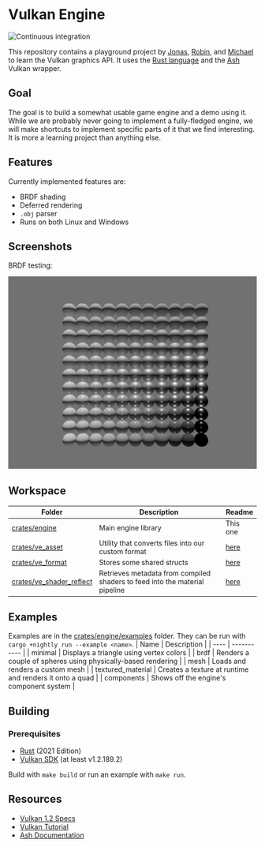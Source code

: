 # Vulkan Engine

![Continuous integration](https://github.com/michidk/vulkan-renderer/workflows/Continuous%20Integration/badge.svg)

This repository contains a playground project by [Jonas](https://github.com/Shemnei), [Robin](https://github.com/Rob2309), and [Michael](https://github.com/michidk) to learn the Vulkan graphics API. It uses the [Rust language](https://www.rust-lang.org/) and the [Ash](https://github.com/MaikKlein/ash) Vulkan wrapper.

## Goal

The goal is to build a somewhat usable game engine and a demo using it. While we are probably never going to implement a fully-fledged engine, we will make shortcuts to implement specific parts of it that we find interesting. It is more a learning project than anything else.

## Features

Currently implemented features are:
- BRDF shading
- Deferred rendering
- `.obj` parser
- Runs on both Linux and Windows

## Screenshots

BRDF testing:

![brdf testing](./.github/images/examples/brdf.png)

## Workspace

| Folder | Description | Readme |
| ---- | ----------- | - |
| [crates/engine](crates/engine) | Main engine library | This one |
| [crates/ve_asset](crates/ve_asset) | Utility that converts files into our custom format | [here](./crates/ve_asset/README.md) |
| [crates/ve_format](crates/ve_format) | Stores some shared structs | [here](./crates/ve_format/README.md) |
| [crates/ve_shader_reflect](crates/ve_shader_reflect) | Retrieves metadata from compiled shaders to feed into the material pipeline | [here](./crates/ve_shader_reflect/README.md) |



## Examples

Examples are in the [crates/engine/examples](crates/engine/examples) folder. They can be run with `cargo +nightly run --example <name>`.
| Name | Description |
| ---- | ----------- |
| minimal | Displays a triangle using vertex colors |
| brdf | Renders a couple of spheres using physically-based rendering |
| mesh | Loads and renders a custom mesh |
| textured_material | Creates a texture at runtime and renders it onto a quad |
| components | Shows off the engine's component system |

## Building

### Prerequisites

- [Rust](https://www.rust-lang.org/) (2021 Edition)
- [Vulkan SDK](https://www.lunarg.com/vulkan-sdk/) (at least v1.2.189.2)

Build with `make build` or run an example with `make run`.

## Resources

- [Vulkan 1.2 Specs](https://www.khronos.org/registry/vulkan/specs/1.2-khr-extensions/html/index.html)
- [Vulkan Tutorial](https://vulkan-tutorial.com/Introduction)
- [Ash Documentation](https://docs.rs/ash/0.33.3/ash/)
